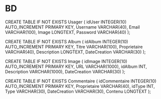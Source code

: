 # BD
CREATE TABLE IF NOT EXISTS Usager
(
idUser INTEGER(10) AUTO_INCREMENT PRIMARY KEY,
Username VARCHAR(40),
Email VARCHAR(100),
Image LONGTEXT,
Password VARCHAR(40)
);

CREATE TABLE IF NOT EXISTS Album
(
idAlbum INTEGER(10) AUTO_INCREMENT PRIMARY KEY,
Titre VARCHAR(100),
Proprietaire VARCHAR(40),
Description LONGTEXT,
DateCreation VARCHAR(30)
);

CREATE TABLE IF NOT EXISTS Image
(
idImage INTEGER(10) AUTO_INCREMENT PRIMARY KEY,
URL VARCHAR(1000),
idAlbum INT,
Description VARCHAR(1000),
DateCreation VARCHAR(30)
);

CREATE TABLE IF NOT EXISTS Commentaire
(
idCommentaire INTEGER(10) AUTO_INCREMENT PRIMARY KEY,
Proprietaire VARCHAR(40),
idType INT,
Type VARCHAR(30),
DateCreation VARCHAR(30),
Contenu LONGTEXT
);
